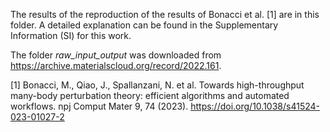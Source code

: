 The results of the reproduction of the results of Bonacci et al. [1] are in this folder.
A detailed explanation can be found in the Supplementary Information (SI) for this work.

The folder *raw_input_output* was downloaded from https://archive.materialscloud.org/record/2022.161.

[1] Bonacci, M., Qiao, J., Spallanzani, N. et al. Towards high-throughput many-body perturbation theory: efficient algorithms and automated workflows. npj Comput Mater 9, 74 (2023). https://doi.org/10.1038/s41524-023-01027-2